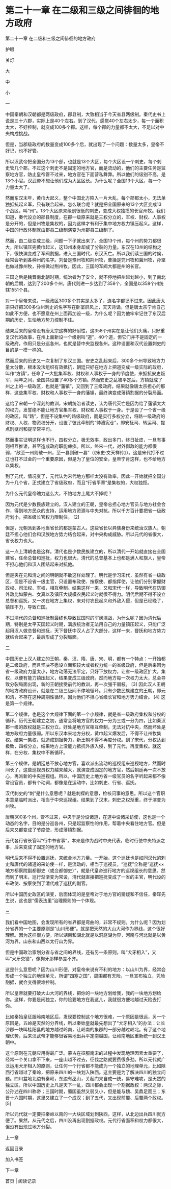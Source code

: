 # 第二十一章 在二级和三级之间徘徊的地方政府

第二十一章 在二级和三级之间徘徊的地方政府

护眼

关灯

大

中

小

一

中国秦朝和汉朝都是两级政府，郡县制，大致相当于今天省县两级制。秦代史书上说是三十六郡，实际上是40个左右。到了汉代，感觉40个左右太少，每一个面积太大，不好控制，就变成100多个郡。这样，每个郡的力量都不太大，不足以对中央构成挑战。

但是，当郡级政府的数量变成100多个后，就出现了一个问题：数量太多，皇帝不好记，也不好管。

所以汉武帝把全国分为13个部，也就是13个大区，每个大区设一个刺史，每个刺史管几个郡。不过这个刺史不是固定的地方官，而是流动的，他们的主要任务是监察地方官，防止皇帝管不过来，地方官在下面营私舞弊。所以他们的级别不高，是13个小官。汉武帝不想让他们成为大区区长。为什么呢？全国13个大区，每一个力量太大了。

然而东汉末年，黄巾大起义，整个中国北方陷入一片大乱，每个郡都太小，无法单独抵抗起义军，只有联合起来。怎么联合呢？就是把全国原来的13个大区变成13个战区，叫“州”。13个大区原来级别很低的刺史，变成大权独揽的长官州牧。我们知道，秦代设立的郡县制度，在郡一级原来就是三权分立的，军权、财权、人事权是分开的，但是州牧是集权的，因为这样才有利于集中地方权力镇压起义。这样，中国的行政体制就由郡县二级制演变为州郡县三级制了。

然而，由二级变成三级，问题一下子就出来了。全国13个州，每个州的势力都很大，所以镇压完黄巾起义，这13州本身却成了分裂的力量。东汉在13州的结构之下，很快演变成了军阀割据，进入三国时代，东汉灭亡。所以我们读三国的时候，经常会听到各种州的名字。刘备是豫州牧和荆州牧，曹操是兖州牧和冀州牧，孙坚也做过豫州牧，孙权做过荆州牧。因此，三国的军阀大都是州的长官。

三国之后是魏晋南北朝时期，统治者为了安全，就不停地把州越划越小，到了南北朝的后期，达到了200多个州，唐代则进一步达到了358个，全国是以358个州统辖1551个县。

对一个皇帝来说，一级政区300多个其实是太多了，连名字都记不过来。因此唐太宗只好把300多位州刺史的名字写在卧室屏风上，天天背诵。但是唐太宗宁肯自己如此不方便，也不愿意在州上面再加设一级，为什么呢？因为他牢牢记住了东汉后期的历史，生怕地方势力控制不住。

结果后来的皇帝没有唐太宗这样的好耐性，这358个州实在是让他们头痛，只好重复汉代的故事，在州上面新设一个级别叫“道”，40个道，但它们并不是固定的一级政府，作用只是分巡各州，也就是替中央监视各州。这种设置和汉代设置刺史的目的是一模一样的。

然而后来的历史又一次复制了东汉三国。安史之乱起来后，300多个州导致地方力量太分散，根本没法组织有效抵抗，朝廷只好在地方上把道变成一级实际的政府，叫作“方镇”，任命了一大批集军权、财权和人事权于一身的节度使，来抵抗安史叛军，两年之间，全国共设置了40多个方镇。然而安史之乱被平定后，方镇就成了州之上的一级政区，也就是“藩镇”，又回到了三级政府。结果就像唐太宗担心的那样，这些集军权、财权和人事权于一身的藩镇，最终演变成藩镇割据的分裂局面。

这给了宋朝一个深刻的教训，宋朝统治者读史，认为唐代灭亡是因为给了藩镇太大的权力，发誓绝不能让地方官集军权、财权和人事权于一身。于是设了一个省一级的政区，叫“路”，但是不设集中的路级政府，而是实行多权分立，将路一级政府的财权、人权、物资权分开，设置了彼此牵制的“帅漕宪仓”，即安抚司、转运司、提点刑狱司和提举常平司。

然而事实证明这样也不行，四权分立，极无效率，政出多门，终日扯皮，一旦有事则相互推诿，甚至造成政府职能瘫痪。所以，终宋一代，对外御敌的能力都很弱，“敌至一州则破一州，至一县则破一县”（《宋史·文天祥传》）。这是宋代打不过辽也打不过金的一个重要原因，但是为了皇位的安全，皇帝宁肯这样，也不给地方以集权。

到了元代，情况变了，元代认为宋代地方那样太没有效率，因此一开始就把全国分为十几个省，正式建立了省级政府，而且“行省平章”是集权的，大权独揽。

为什么元代皇帝魄力这么大，不怕地方上尾大不掉呢？

因为元代是少数民族建立的。汉人建立的王朝，皇帝总担心地方官员与地方社会合作，得到地方民众的支持，运用地方资源与中央对抗。所以千方百计要把省一级政府划小，把省级长官权力限制住。 [2]

但是，元朝派到各地当省长的都是蒙古人。这些省长以异族身份来统治汉族人，朝廷不担心他们会和汉族地方势力结合起来，对中央构成威胁。所以元代的省很大，省长权力也大。

这一点上清朝也是这样。清代也是少数民族建立的，所以清代一开始就直接在全国建省，任命总督和巡抚，权力也很大。清代的总督基本上也都是满人和旗人，皇帝不担心他们和汉人团结起来对抗他。

但是夹在元和清之间的明朝就不敢这样处理了。明代是学习宋代，虽然有省一级政区，但是不设省一级主官，只设置布政使、按察使、都指挥使，让他们分别掌握财政权、司法权、军权，相互牵制。结果这样一来，又和宋代一样，导致明代在防御外敌比如蒙古、女真以及镇压大规模农民起义时就很不得力。明代后期不得不设立总督和巡抚，又一次在地方上集权，来对付农民起义和外敌入侵，但是已经晚了，镇压不力，导致亡国。

不过清代的总督和巡抚制最终也导致民国时的军阀混战，为什么呢？因为清代后期，特别是太平天国起义时期，满族统治者无法用自己的力量镇压起义，只能广泛起用汉人做总督和巡抚，天下督抚中汉人占了大部分，这样一来，督抚和地方势力就结合起来了，最后形成了分裂局面。

二

中国历史上汉人建立的王朝，秦、汉、隋、唐、宋、明，都有一个特点：一开始都是二级政府，而且坚决不愿设立面积较大或者权力统一的省级政府，但是后来因为省一级政府力量太小，地方动荡无法平定，只好下放权力，让省一级政区扩大，集权，以便有能力镇压起义，结果变成三级政府。然而地方每一次权力太大，总会导致分裂局面出现，新的王朝接受前代的教训，再一次强干弱枝。 [3] 因此汉人王朝的地方政府设计，就是在二级三级间不停地循环。只有少数民族建立的王朝，即元和清，不存在这种周期性循环。因为他们不担心省级长官和地方势力结合。 [4] 这是第一个规律。

第二个规律，也是这个大规律下面的第一个小规律，就是省一级政府集权和分权的循环。历代王朝建立之初，通常会将地方官的权力一分为三或一分为四，比如秦汉郡一级的政权就是三权分立。好处是地方官相互牵制，无法对抗中央，然而坏处是地方政府力量很弱。所以东汉本来地方分权，黄巾起义爆发后，不得不让州牧集权。结果一集权，就造成割据势力，新王朝不得不再度分权。到了宋代，分权达到极致，四权分立，结果地方上没能力抵抗外族入侵，到了元代，再度集权。就这样，在分权、集权中不断循环。

第三个规律，是朝廷总不放心地方官，喜欢派出流动的巡视组来巡视地方，然而时间长了，这些巡视员权力越来越大，就演变成固定的地方官，然后朝廷再一次不放心，再派新的中央巡视组。所以，中国历史上地方省一级官员的名字听起来都不像常设官员，都有个动词，都像是在运动中，比如刺史、行省、巡抚。

汉代刺史的“刺”是什么意思呢？就是刺探的意思，检核问事的意思。所以这个官职本意是临时派出，相当于中央巡视组。结果到了汉末，刺史之权渐重，终于演变为州牧。

唐朝300多个州，管不过来，中央于是分设诸道，在道中设诸采访使，这也是一个动态的名字，目的是分巡各州，只是起监察性的作用，帮着中央看住地方官。但是后来又都变成了节度使，形成藩镇割据。

元代各行省长官叫“行中书省事”，本来是作为战时中央代表，临时行使中央特派之事，后来变成了固定的地方官。

明代后来不得不设置巡抚，来统合地方力量。一开始，这个巡抚也是如同汉代的刺史和唐代的诸道的采访使一样，是流动的，相当于巡视员，“巡抚”全称是“巡抚××地方都察院副都御史（或佥都御史）”，就是代皇帝巡行地方的巡视组长的意思。然而到了明末，巡行渐渐变为常设，清代就直接把巡抚变成了一省的主官，明代设的布政使、按察使到了清代成了巡抚的副官。

所以中国历史政区的演变，后面体现的是皇帝对于地方官的猜疑和不信任，秦晖先生说，这也是“儒表法里”治理原则的一个体现。

三

我们看中国地图，会发现所有的省界都是弯曲的，非常不规则。为什么呢？因为划分省界的一个主要原则是“山川形便”。就是把天然的大山大河作为界线，这个很好理解。因为这样很方便，所以湖南和湖北就是以洞庭湖为界，河南与河北就是以黄河为界，山东和山西以太行山为界。

但是中国政治家划分省与省之间的界线，还有另一条原则，叫“犬牙相入”，又叫“犬牙交错”，像狗牙那样参差不齐。

这是什么意思呢？因为山川形便，对皇帝来说有不利的地方：以山川为界，经常会形成一个独立的地理单元，所谓“四塞之国”，周围都有天险，一旦宣布独立，凭险割据，就会变得很难控制。

所以皇帝就要打破大山大河的界线，把你的一块地方划给我，我的一块地方划给你。这样，你要是闹独立，你的险要地方在我这儿，我就很方便地越过天险去打你。

比如秦始皇征服岭南地区后，发现要控制这个地方很难，一个原因是很远，另一个原因是，五岭是天然的分界线，所以秦始皇就最先想出了“犬牙相入”的办法：让长沙郡一块叫桂阳县的地方越过岭南，让岭南的象郡的一部分越过岭北。有了这个地理优势，后来汉武帝才能够很容易地出兵平定南越国，让岭南地区重新统一到汉王朝中。

这个原则在元朝应用得最广泛。蒙古在征服南宋的过程中发现地理因素太重要了，经常一个关口拿不下来，一座山越不过去，征伐之路就要费很多劲。所以元代就广泛运用犬牙相入的原则，让任何一个行省都不能成为一个独立的地理单元，比如陕西行省越过了秦岭，把原来四川的一块划入陕西。这主要是为了解决四川的独立问题。四川盆地北边有秦岭，东边有巫山，关起门来自成一统，易守难攻，是天然的独立区，所以中国历史上凡是天下一乱，四川都会出现一个割据政权：两汉之际，公孙述在四川称帝；三国时期，蜀国虽然又弱又小，但是能与魏、吴鼎足而三；东晋十六国时期，这里又建立了一个成汉；到了五代，又出现前蜀、后蜀两个政权。 [5]

所以元代就一定要把秦岭以南的一大块区域划到陕西，这样，从北边出兵四川就方便了。果然，从元代之后，四川没再出现割据政权。元代行省面积和权力都很大，但没有出现过地方分裂。

上一章

返回目录

加入书签

下一章

首页 | 阅读记录